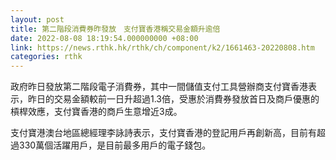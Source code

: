 ```yaml
---
layout: post
title: 第二階段消費券昨發放　支付寶香港稱交易金額升逾倍
date: 2022-08-08 18:19:54.000000000 +08:00
link: https://news.rthk.hk/rthk/ch/component/k2/1661463-20220808.htm
categories: rthk
---
```


政府昨日發放第二階段電子消費券，其中一間儲值支付工具營辦商支付寶香港表示，昨日的交易金額較前一日升超過1.3倍，受惠於消費券發放首日及商戶優惠的槓桿效應，支付寶香港的商戶生意增近3成。

支付寶港澳台地區總經理李詠詩表示，支付寶香港的登記用戶再創新高，目前有超過330萬個活躍用戶，是目前最多用戶的電子錢包。
